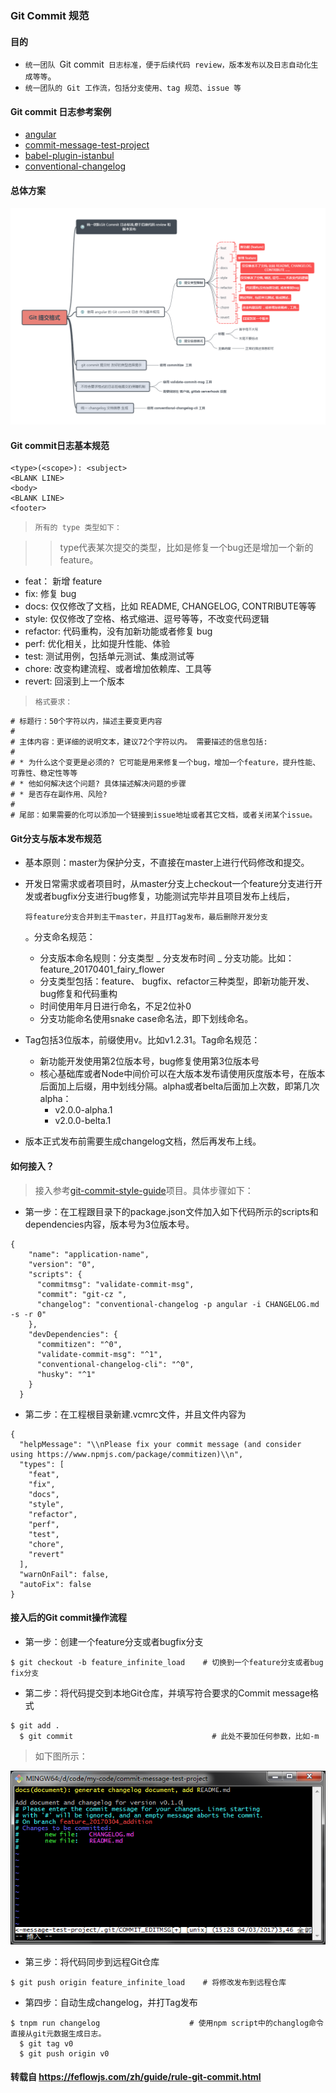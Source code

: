 ### Git Commit 规范

#### 目的

*   `统一团队 `Git commit` 日志标准，便于后续代码 review，版本发布以及日志自动化生成等等`。
*   `统一团队的 Git 工作流，包括分支使用、tag 规范、issue 等`

#### Git commit 日志参考案例

* [angular](https://github.com/angular/angular)
* [commit-message-test-project](https://github.com/cpselvis/commit-message-test-project)
* [babel-plugin-istanbul](https://github.com/istanbuljs/babel-plugin-istanbul)
* [conventional-changelog](https://github.com/conventional-changelog/conventional-changelo)

#### 总体方案

![总体方案](images/GC1.png)

#### Git commit日志基本规范

```
<type>(<scope>): <subject>
<BLANK LINE>
<body>
<BLANK LINE>
<footer>
```

> `所有的 type 类型如下：`

> > type代表某次提交的类型，比如是修复一个bug还是增加一个新的feature。

*   feat： 新增 feature
*   fix: 修复 bug
*   docs: 仅仅修改了文档，比如 README, CHANGELOG, CONTRIBUTE等等
*   style: 仅仅修改了空格、格式缩进、逗号等等，不改变代码逻辑
*   refactor: 代码重构，没有加新功能或者修复 bug
*   perf: 优化相关，比如提升性能、体验
*   test: 测试用例，包括单元测试、集成测试等
*   chore: 改变构建流程、或者增加依赖库、工具等
*   revert: 回滚到上一个版本

> `格式要求：`

```
# 标题行：50个字符以内，描述主要变更内容
#
# 主体内容：更详细的说明文本，建议72个字符以内。 需要描述的信息包括:
#
# * 为什么这个变更是必须的? 它可能是用来修复一个bug，增加一个feature，提升性能、可靠性、稳定性等等
# * 他如何解决这个问题? 具体描述解决问题的步骤
# * 是否存在副作用、风险?
#
# 尾部：如果需要的化可以添加一个链接到issue地址或者其它文档，或者关闭某个issue。
```

#### Git分支与版本发布规范

*   基本原则：master为保护分支，不直接在master上进行代码修改和提交。
*   开发日常需求或者项目时，从master分支上checkout一个feature分支进行开发或者bugfix分支进行bug修复，功能测试完毕并且项目发布上线后，

    ```
    将feature分支合并到主干master，并且打Tag发布，最后删除开发分支
    ```

    。分支命名规范：
    *   分支版本命名规则：分支类型 _ 分支发布时间 _ 分支功能。比如：feature_20170401_fairy_flower
    *   分支类型包括：feature、 bugfix、refactor三种类型，即新功能开发、bug修复和代码重构
    *   时间使用年月日进行命名，不足2位补0
    *   分支功能命名使用snake case命名法，即下划线命名。
*   Tag包括3位版本，前缀使用v。比如v1.2.31。Tag命名规范：
    *   新功能开发使用第2位版本号，bug修复使用第3位版本号
    *   核心基础库或者Node中间价可以在大版本发布请使用灰度版本号，在版本后面加上后缀，用中划线分隔。alpha或者belta后面加上次数，即第几次alpha：
        *   v2.0.0-alpha.1
        *   v2.0.0-belta.1
*   版本正式发布前需要生成changelog文档，然后再发布上线。

#### 如何接入？

> 接入参考[git-commit-style-guide](https://github.com/feflow/git-commit-style-guide)项目。具体步骤如下：

*   第一步：在工程跟目录下的package.json文件加入如下代码所示的scripts和dependencies内容，版本号为3位版本号。

```
{
    "name": "application-name",
    "version": "0",
    "scripts": {
      "commitmsg": "validate-commit-msg",
      "commit": "git-cz ",
      "changelog": "conventional-changelog -p angular -i CHANGELOG.md -s -r 0"
    },
    "devDependencies": {
      "commitizen": "^0",
      "validate-commit-msg": "^1",
      "conventional-changelog-cli": "^0",
      "husky": "^1"
    }
  }
```

*   第二步：在工程根目录新建.vcmrc文件，并且文件内容为

```
{
  "helpMessage": "\\nPlease fix your commit message (and consider using https://www.npmjs.com/package/commitizen)\\n",
  "types": [
    "feat",
    "fix",
    "docs",
    "style",
    "refactor",
    "perf",
    "test",
    "chore",
    "revert"
  ],
  "warnOnFail": false,
  "autoFix": false
}
```

#### 接入后的Git commit操作流程

*   第一步：创建一个feature分支或者bugfix分支

```
$ git checkout -b feature_infinite_load    # 切换到一个feature分支或者bug fix分支
```

*   第二步：将代码提交到本地Git仓库，并填写符合要求的Commit message格式

```
$ git add .
  $ git commit                               # 此处不要加任何参数，比如-m
```

> 如下图所示：

![](./images/GC2.png)

*   第三步：将代码同步到远程Git仓库

```
$ git push origin feature_infinite_load    # 将修改发布到远程仓库
```

*   第四步：自动生成changelog，并打Tag发布

```
$ tnpm run changelog                    # 使用npm script中的changlog命令直接从git元数据生成日志。
  $ git tag v0
  $ git push origin v0
```


#### 转载自 https://feflowjs.com/zh/guide/rule-git-commit.html
